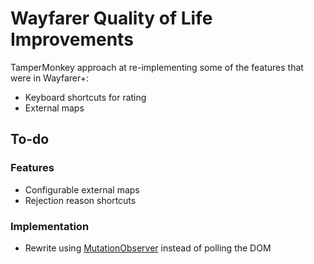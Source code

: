 # Wayfarer Quality of Life Improvements 

TamperMonkey approach at re-implementing some of the features that were in Wayfarer+:

* Keyboard shortcuts for rating
* External maps

## To-do

### Features

* Configurable external maps
* Rejection reason shortcuts

### Implementation

* Rewrite using [MutationObserver](https://developer.mozilla.org/en-US/docs/Web/API/MutationObserver) instead of polling the DOM
